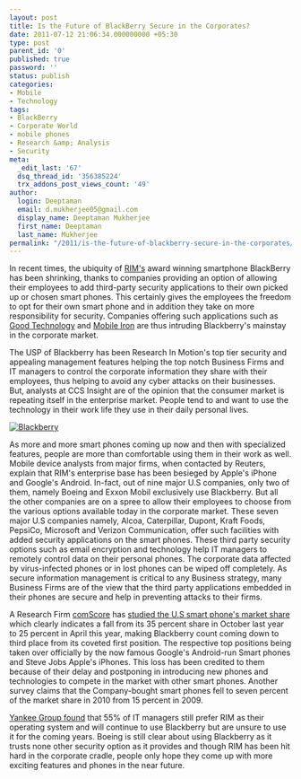 ```yaml
---
layout: post
title: Is the Future of BlackBerry Secure in the Corporates?
date: 2011-07-12 21:06:34.000000000 +05:30
type: post
parent_id: '0'
published: true
password: ''
status: publish
categories:
- Mobile
- Technology
tags:
- BlackBerry
- Corporate World
- mobile phones
- Research &amp; Analysis
- Security
meta:
  _edit_last: '67'
  dsq_thread_id: '356385224'
  trx_addons_post_views_count: '49'
author:
  login: Deeptaman
  email: d.mukherjee05@gmail.com
  display_name: Deeptaman Mukherjee
  first_name: Deeptaman
  last_name: Mukherjee
permalink: "/2011/is-the-future-of-blackberry-secure-in-the-corporates/"
---
```

<p>In recent times, the ubiquity of <a href="http://www.rim.com/">RIM's</a> award winning smartphone BlackBerry has been shrinking, thanks to companies providing an option of allowing their employees to add third-party security applications to their own picked up or chosen smart phones. This certainly gives the employees the freedom to opt for their own smart phone and in addition they take on more responsibility for security. Companies offering such applications such as <a href="http://www.good.com/">Good Technology</a> and <a href="http://www.mobileiron.com/">Mobile Iron</a> are thus intruding Blackberry's mainstay in the corporate market. </p>
<p>The USP of Blackberry has been Research In Motion's top tier security and appealing management features helping the top notch Business Firms and IT managers to control the corporate information they share with their employees, thus helping to avoid any cyber attacks on their businesses. But, analysts at CCS Insight are of the opinion that the consumer market is repeating itself in the enterprise market. People tend to and want to use the technology in their work life they use in their daily personal lives.</p>
<p><!--more--></p>
<p><a href="http://www.rim.com/"><img src="/static/2011/07/rim-blackberry.jpg" alt="Blackberry" class="alignright" /></a></p>
<p>As more and more smart phones coming up now and then with specialized features, people are more than comfortable using them in their work as well. Mobile device analysts from major firms, when contacted by Reuters, explain that RIM's enterprise base has been besieged by Apple's iPhone and Google's Android. In-fact, out of nine major U.S companies, only two of them, namely Boeing and Exxon Mobil exclusively use Blackberry. But all the other companies are on a spree to allow their employees to choose from the various options available today in the corporate market. These seven major U.S companies namely, Alcoa, Caterpillar, Dupont, Kraft Foods, PepsiCo, Microsoft and Verizon Communication, offer such facilities with added security applications on the smart phones. These third party security options such as email encryption and technology help IT managers to remotely control data on their personal phones. The corporate data affected by virus-infected phones or in lost phones can be wiped off completely. As secure information management is critical to any Business strategy, many Business Firms are of the view that the third party applications embedded in their phones are secure and help in preventing attacks to their firms.</p>
<p>A Research Firm <a href="http://www.comscore.com/">comScore</a> has <a href="http://mobithinking.com/stats-corner/global-mobile-statistics-2011-all-quality-mobile-marketing-research-mobile-web-stats-su">studied the U.S smart phone's market share</a> which clearly indicates a fall from its 35 percent share in October last year to 25 percent in April this year, making Blackberry count coming down to third place from its coveted first position. The respective top positions being taken over officially by the now famous Google's Android-run Smart phones and Steve Jobs Apple's iPhones.  This loss has been credited to  them  because of their delay and postponing in introducing new phones and technologies to compete in the market with other smart phones. Another survey claims that the Company-bought smart phones fell to seven percent of the market share in 2010 from 15 percent in 2009.</p>
<p><a href="http://www.connectindia.in/posts/list/news-blackberry-maker-rim-under-attack-in-its-bastion-1112960.htm">Yankee Group found</a> that 55% of IT managers still prefer RIM as their operating system and will continue to use Blackberry but are unsure to use it for the coming years. Boeing is still clear about using Blackberry as it trusts none other security option as it provides and though RIM has been hit hard in the corporate cradle, people only hope they come up with more exciting features and phones in the near future.</p>
